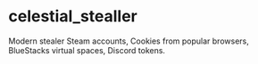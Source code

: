 # celestial_stealler
Modern stealer Steam accounts, Cookies from popular browsers, BlueStacks virtual spaces, Discord tokens. 
